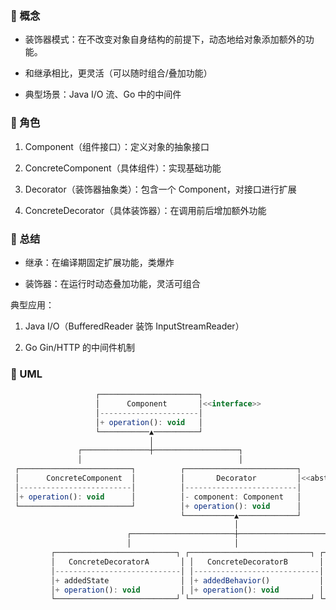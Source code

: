 ### 🔹 概念

* 装饰器模式：在不改变对象自身结构的前提下，动态地给对象添加额外的功能。

* 和继承相比，更灵活（可以随时组合/叠加功能）

* 典型场景：Java I/O 流、Go 中的中间件

### 🔹 角色

1. Component（组件接口）：定义对象的抽象接口

2. ConcreteComponent（具体组件）：实现基础功能

3. Decorator（装饰器抽象类）：包含一个 Component，对接口进行扩展

4. ConcreteDecorator（具体装饰器）：在调用前后增加额外功能

### 🔹 总结

* 继承：在编译期固定扩展功能，类爆炸

* 装饰器：在运行时动态叠加功能，灵活可组合

典型应用：

1. Java I/O（BufferedReader 装饰 InputStreamReader）

3. Go Gin/HTTP 的中间件机制

### 🔹 UML 

```javascript
                   ┌──────────────────────┐
                   │      Component       │<<interface>>
                   │----------------------│
                   │+ operation(): void   │
                   └───────────▲──────────┘
                               │
               ┌───────────────┼───────────────────┐
               │                                   │
 ┌─────────────────────────┐          ┌─────────────────────────┐
 │      ConcreteComponent  │          │       Decorator         │<<abstract>>
 │-------------------------│          │-------------------------│
 │+ operation(): void      │          │- component: Component   │
 └─────────────────────────┘          │+ operation(): void      │
                                      └───────────▲─────────────┘
                                                  │
                          ┌───────────────────────┼─────────────────────────┐
                          │                       │                         │
         ┌───────────────────────────┐ ┌───────────────────────────┐ ┌───────────────────────────┐
         │   ConcreteDecoratorA       │ │   ConcreteDecoratorB       │ │   ConcreteDecoratorC       │
         │----------------------------│ │----------------------------│ │----------------------------│
         │+ addedState                │ │+ addedBehavior()           │ │+ addedXxx()                │
         │+ operation(): void         │ │+ operation(): void         │ │+ operation(): void         │
         └───────────────────────────┘ └───────────────────────────┘ └───────────────────────────┘

```